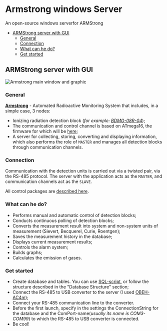 # Armstrong windows Server
An open-source windows serverfor ARMStrong 

* [ARMStrong server with GUI](#armstrong-server-with-gui)
    * [General](#general)
    * [Connection](#connection)
    * [What can he do?](#what-can-he-do)
    * [Get started](#get-started)

## ARMStrong server with GUI
![Armstrong main window and graphic](https://user-images.githubusercontent.com/46975515/152937954-b1096ed0-a5ee-4dc7-bdfc-39949ed18b0f.png)

### General
[__Armstrong__](https://github.com/owlscatcher/Armstrong) - Automated Radioactive Monitoring System that includes, in a simple case, 3 nodes:
- Ionizing radiation detection block (_for example: [BDMG-08R-04](http://pzi.ru/bdmg_08r_345.htm)_);
- The communication and control channel is based on ATmega16, the firmware for which will be [here](https://github.com/owlscatcher/Armstrong);
- A server for collecting, storing, converting and displaying information, which also performs the role of `MASTER` and manages all detection blocks through communication channels.

### Connection
Communication with the detection units is carried out via a twisted pair, via the RS-485 protocol. The server with the application acts as the `MASTER`, and communication channels act as the `SLAVE`.

All control packages are [described here](https://docs.google.com/spreadsheets/d/1cVXABW_TIEeYiJJf-rI0SjuYpnwkBZHMOtcAaCQZt2U).

### What can he do?
- Performs manual and automatic control of detection blocks;
- Conducts continuous polling of detection blocks;
- Converts the measurement result into system and non-system units of measurement (Sievert, Becquerel, Curie, Roentgen);
- Saves the measurement history in the database;
- Displays current measurement results;
- Controls the alarm system;
- Builds graphs;
- Calculates the emission of gases.

### Get started
- Create database and tables. You can use [SQL-script](https://github.com/owlscatcher/Armstrong/tree/master/tools/sql_scripts), or follow the structure described in the "Database Structure" section;
- Connect the RS-485 to USB converter to the server (I used [ОВЕН-АС4m](https://owen.ru/product/as4m));
- Connect your RS-485 communication line to the converter.
- Before the first launch, specify in the settings the ConnectionString for the database and the ComPort-name(_usually its name is СOM3-COM99_) to which the RS-485 to USB converter is connected.
- Be cool!
